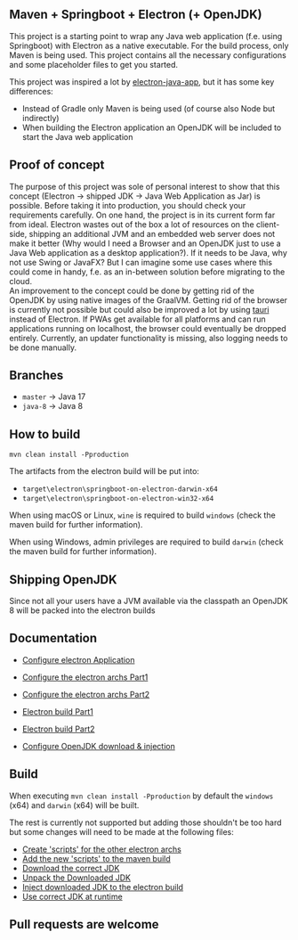 ## Maven + Springboot + Electron (+ OpenJDK)

This project is a starting point to wrap any Java web application (f.e. using Springboot) with Electron as a native executable. For the build process, only Maven is being used. This project contains all the necessary configurations and some placeholder files to get you started.

This project was inspired a lot by [electron-java-app](https://github.com/jreznot/electron-java-app), but it has some key differences: 
* Instead of Gradle only Maven is being used (of course also Node but indirectly)
* When building the Electron application an OpenJDK will be included to start the Java web application

## Proof of concept
The purpose of this project was sole of personal interest to show that this concept (Electron -> shipped JDK -> Java Web Application as Jar) is possible. Before taking it into production, you should check your requirements carefully. On one hand, the project is in its current form far from ideal. Electron wastes out of the box a lot of resources on the client-side, shipping an additional JVM and an embedded web server does not make it better (Why would I need a Browser and an OpenJDK just to use a Java Web application as a desktop application?). If it needs to be Java, why not use Swing or JavaFX? But I can imagine some use cases where this could come in handy, f.e. as an in-between solution before migrating to the cloud.  
An improvement to the concept could be done by getting rid of the OpenJDK by using native images of the GraalVM. Getting rid of the browser is currently not possible but could also be improved a lot by using [tauri](https://github.com/tauri-apps/tauri) instead of Electron. If PWAs get available for all platforms and can run applications running on localhost, the browser could eventually be dropped entirely. Currently, an updater functionality is missing, also logging needs to be done manually.

## Branches
- `master` -> Java 17  
- `java-8` -> Java 8

## How to build
`mvn clean install -Pproduction`

The artifacts from the electron build will be put into:
* `target\electron\springboot-on-electron-darwin-x64`
* `target\electron\springboot-on-electron-win32-x64`

When using macOS or Linux, `wine` is required to build `windows` (check the maven build for further information).

When using Windows, admin privileges are required to build `darwin` (check the maven build for further information).

## Shipping OpenJDK
Since not all your users have a JVM available via the classpath an OpenJDK 8 will be packed into the electron builds

## Documentation
* [Configure electron Application](https://github.com/appreciated/maven-springboot-electron/tree/master/src/main/javascript)
* [Configure the electron archs Part1](https://github.com/appreciated/maven-springboot-electron/blob/master/src/main/javascript/package.json)
* [Configure the electron archs Part2](https://github.com/appreciated/maven-springboot-electron/blob/master/pom.xml#L236-L257)

* [Electron build Part1](https://github.com/appreciated/maven-springboot-electron/blob/master/pom.xml#L198-L259)
* [Electron build Part2](https://github.com/appreciated/maven-springboot-electron/blob/master/pom.xml#L333-L358)
* [Configure OpenJDK download & injection](https://github.com/appreciated/maven-springboot-electron/blob/master/pom.xml#L260-L332)

## Build
When executing `mvn clean install -Pproduction` by default the `windows` (x64) and `darwin` (x64) will be built.

The rest is currently not supported but adding those shouldn't be too hard but some changes will need to be made at the following files:
* [Create 'scripts' for the other electron archs](https://github.com/appreciated/maven-springboot-electron/blob/master/src/main/javascript/package.json#L14-L17)
* [Add the new 'scripts' to the maven build](https://github.com/appreciated/maven-springboot-electron/blob/master/pom.xml#L236-L257)
* [Download the correct JDK](https://github.com/appreciated/maven-springboot-electron/blob/master/pom.xml#L265-L294)
* [Unpack the Downloaded JDK](https://github.com/appreciated/maven-springboot-electron/blob/master/pom.xml#L296-L332)
* [Inject downloaded JDK to the electron build](https://github.com/appreciated/maven-springboot-electron/blob/master/pom.xml#L359-L395)
* [Use correct JDK at runtime](https://github.com/appreciated/maven-springboot-electron/blob/master/src/main/javascript/main.js#L108-L139)


## Pull requests are welcome
